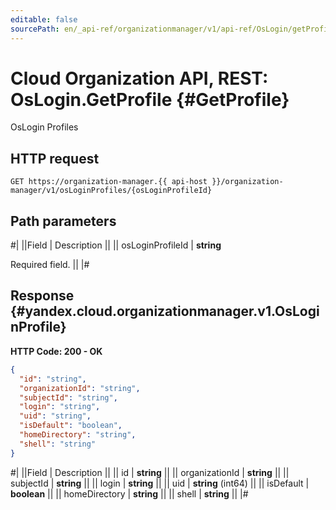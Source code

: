 ```yaml
---
editable: false
sourcePath: en/_api-ref/organizationmanager/v1/api-ref/OsLogin/getProfile.md
---
```


# Cloud Organization API, REST: OsLogin.GetProfile {#GetProfile}

OsLogin Profiles

## HTTP request

```
GET https://organization-manager.{{ api-host }}/organization-manager/v1/osLoginProfiles/{osLoginProfileId}
```

## Path parameters

#|
||Field | Description ||
|| osLoginProfileId | **string**

Required field.  ||
|#

## Response {#yandex.cloud.organizationmanager.v1.OsLoginProfile}

**HTTP Code: 200 - OK**

```json
{
  "id": "string",
  "organizationId": "string",
  "subjectId": "string",
  "login": "string",
  "uid": "string",
  "isDefault": "boolean",
  "homeDirectory": "string",
  "shell": "string"
}
```

#|
||Field | Description ||
|| id | **string** ||
|| organizationId | **string** ||
|| subjectId | **string** ||
|| login | **string** ||
|| uid | **string** (int64) ||
|| isDefault | **boolean** ||
|| homeDirectory | **string** ||
|| shell | **string** ||
|#